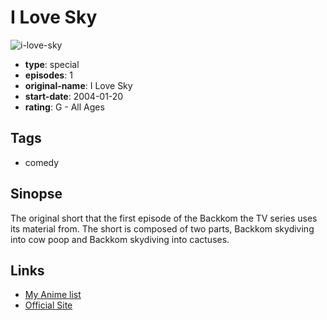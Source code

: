 # I Love Sky

![i-love-sky](https://cdn.myanimelist.net/images/anime/12/65739.jpg)

-   **type**: special
-   **episodes**: 1
-   **original-name**: I Love Sky
-   **start-date**: 2004-01-20
-   **rating**: G - All Ages

## Tags

-   comedy

## Sinopse

The original short that the first episode of the Backkom the TV series uses its material from. The short is composed of two parts, Backkom skydiving into cow poop and Backkom skydiving into cactuses.

## Links

-   [My Anime list](https://myanimelist.net/anime/25975/I_Love_Sky)
-   [Official Site](http://cafe.naver.com/rgstudios.cafe?iframe_url=/ArticleRead.nhn%3Fclubid=22637335%26menuid=47%26boardtype=I%26page=2%26specialmenutype=%26articleid=23%26referrerAllArticles=false)
